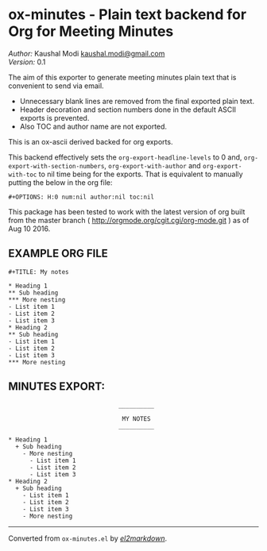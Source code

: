 # ox-minutes - Plain text backend for Org for Meeting Minutes

*Author:* Kaushal Modi <kaushal.modi@gmail.com><br>
*Version:* 0.1<br>

The aim of this exporter to generate meeting minutes plain text that is
convenient to send via email.
 - Unnecessary blank lines are removed from the final exported plain text.
 - Header decoration and section numbers done in the default ASCII exports
   is prevented.
 - Also TOC and author name are not exported.

This is an ox-ascii derived backed for org exports.

This backend effectively sets the `org-export-headline-levels` to 0 and,
`org-export-with-section-numbers`, `org-export-with-author` and
`org-export-with-toc` to nil time being for the exports.  That is equivalent
to manually putting the below in the org file:

    #+OPTIONS: H:0 num:nil author:nil toc:nil

This package has been tested to work with the latest version of org built
from the master branch ( http://orgmode.org/cgit.cgi/org-mode.git ) as of
Aug 10 2016.

## EXAMPLE ORG FILE

    #+TITLE: My notes

    * Heading 1
    ** Sub heading
    *** More nesting
    - List item 1
    - List item 2
    - List item 3
    * Heading 2
    ** Sub heading
    - List item 1
    - List item 2
    - List item 3
    *** More nesting

## MINUTES EXPORT:

                                   __________

                                    MY NOTES
                                   __________

    * Heading 1
      + Sub heading
        - More nesting
          - List item 1
          - List item 2
          - List item 3
    * Heading 2
      + Sub heading
        - List item 1
        - List item 2
        - List item 3
        - More nesting


---
Converted from `ox-minutes.el` by [*el2markdown*](https://github.com/Lindydancer/el2markdown).
